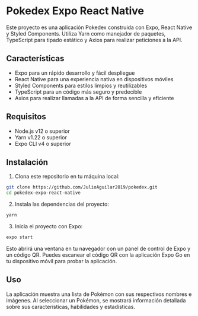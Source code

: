 # Pokedex Expo React Native

Este proyecto es una aplicación Pokedex construida con Expo, React Native y Styled Components. Utiliza Yarn como manejador de paquetes, TypeScript para tipado estático y Axios para realizar peticiones a la API.

## Características

- Expo para un rápido desarrollo y fácil despliegue
- React Native para una experiencia nativa en dispositivos móviles
- Styled Components para estilos limpios y reutilizables
- TypeScript para un código más seguro y predecible
- Axios para realizar llamadas a la API de forma sencilla y eficiente

## Requisitos

- Node.js v12 o superior
- Yarn v1.22 o superior
- Expo CLI v4 o superior

## Instalación

1. Clona este repositorio en tu máquina local:

```bash
git clone https://github.com/JulioAguilar2019/pokedex.git
cd pokedex-expo-react-native
```
2. Instala las dependencias del proyecto:

```bash
yarn 
```
3. Inicia el proyecto con Expo:


```bash
expo start
```

Esto abrirá una ventana en tu navegador con un panel de control de Expo y un código QR. Puedes escanear el código QR con la aplicación Expo Go en tu dispositivo móvil para probar la aplicación.

## Uso

La aplicación muestra una lista de Pokémon con sus respectivos nombres e imágenes. Al seleccionar un Pokémon, se mostrará información detallada sobre sus características, habilidades y estadísticas.


